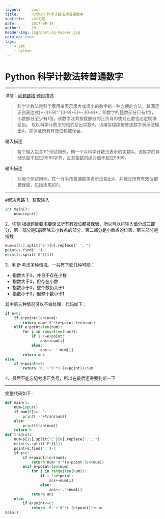 ```yaml
---
layout:     post
title:      Python 科学计数法转普通数字
subtitle:   pat习题
date:       2017-09-14
author:     JH
header-img: img/post-bg-hacker.jpg
catalog: true
tags:
    - pat
    - python
---
```

# Python 科学计数法转普通数字

---
详情：[问题链接](https://www.nowcoder.com/pat/6/problem/4050)
题目描述

> 科学计数法是科学家用来表示很大或很小的数字的一种方便的方法，其满足正则表达式[+-][1-9]"."[0-9]+E[+-][0-9]+，即数字的整数部分只有1位，小数部分至少有1位，该数字及其指数部分的正负号即使对正数也必定明确给出。
> 现以科学计数法的格式给出实数A，请编写程序按普通数字表示法输出A，并保证所有有效位都被保留。

输入描述
>每个输入包含1个测试用例，即一个以科学计数法表示的实数A。该数字的存储长度不超过9999字节，且其指数的绝对值不超过9999。

输出描述
>对每个测试用例，在一行中按普通数字表示法输出A，并保证所有有效位都被保留，包括末尾的0。

---
#解决思路
1、获取输入
```python
int main():
    num=input()
```
2、切割
根据题目要求要保证所有有效位都被保留，所以可以将输入值分成三部分，第一部分是E前面除去小数点的部分，第二部分是小数点的位置，第三部分是指数

```python
num=s[1:].split('E')[0].replace('.','')
point=s.find('.')-1
e=int(s.split('E')[1])
```
3、判断
考虑多种情况，一共有下面几种可能：
 - 指数大于0，并且不存在小数
 - 指数大于0，但存在小数
 - 指数小于0，整个数仍大于1
 - 指数小于0，但整个数小于1

其中第三种情况可以不做处理，代码如下：
```python
if e>0:
    if e+point>len(num):
        return num+'0'*(e+point-len(num))
    elif e+point<len(num):
        for i in range(len(num)):
            if i !=e+point:
                ans+=num[i]
            else:
                ans+='.'+num[i]
        return ans
else:
    if e+point<=0:
        return '0.'+'0'*(-(e+point))+num
```
4、最后不能忘记考虑正负号，所以在最后还需要判断一下

----------

完整代码如下：
```python
def main():
    num=input()
    if num[0]=='-':
        print('-'+tran(num))
    else:
        print(tran(num))
    return 0
def tran(s):
    num=s[1:].split('E')[0].replace('.','')
    e=int(s.split('E')[1])
    point=s.find('.')-1
    if e>0:
        if e+point>len(num):
            return num+'0'*(e+point-len(num))
        elif e+point<len(num):
            for i in range(len(num)):
                if i !=e+point:
                    ans+=num[i]
                else:
                    ans+='.'+num[i]
            return ans
    else:
        if e+point<=0:
            return '0.'+'0'*(-(e+point))+num
main()
```
